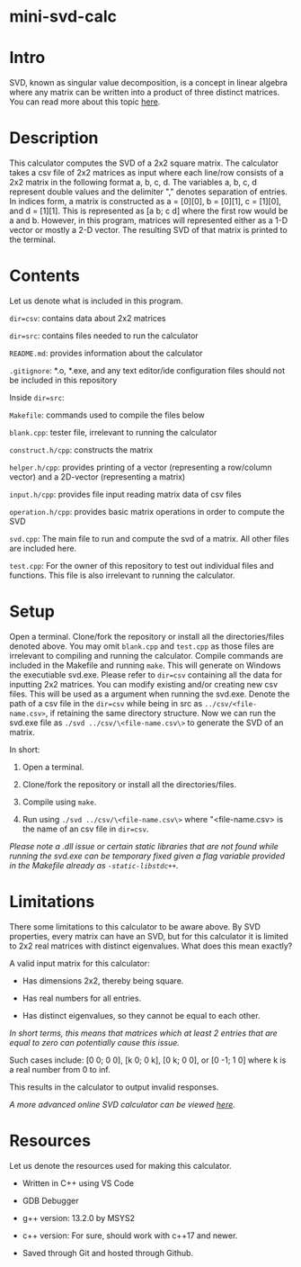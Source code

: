 # mini-svd-calc

# Intro
SVD, known as singular value decomposition, is a concept in linear algebra where any matrix can be written into a product of three distinct matrices. You can read more about this topic [here](https://en.wikipedia.org/wiki/Singular_value_decomposition).

# Description
This calculator computes the SVD of a 2x2 square matrix. The calculator takes a csv file of 2x2 matrices as input where each line/row consists of a 2x2 matrix in the following format a, b, c, d. The variables a, b, c, d represent double values and the delimiter "," denotes separation of entries. In indices form, a matrix is constructed as a = [0][0], b = [0][1], c = [1][0], and d = [1][1]. This is represented as [a b; c d] where the first row would be a and b. However, in this program, matrices will represented either as a 1-D vector or mostly a 2-D vector. The resulting SVD of that matrix is printed to the terminal.

# Contents
Let us denote what is included in this program.

```dir=csv```: contains data about 2x2 matrices

```dir=src```: contains files needed to run the calculator

```README.md```: provides information about the calculator

```.gitignore```: *.o, *.exe, and any text editor/ide configuration files should not be included in this repository

Inside ```dir=src```:

```Makefile```: commands used to compile the files below

```blank.cpp```: tester file, irrelevant to running the calculator

```construct.h/cpp```: constructs the matrix

```helper.h/cpp```: provides printing of a vector (representing a row/column vector) and a 2D-vector (representing a matrix)

```input.h/cpp```: provides file input reading matrix data of csv files

```operation.h/cpp```: provides basic matrix operations in order to compute the SVD

```svd.cpp```: The main file to run and compute the svd of a matrix. All other files are included here.

```test.cpp```: For the owner of this repository to test out individual files and functions. This file is also irrelevant to running the calculator.

# Setup
Open a terminal. Clone/fork the repository or install all the directories/files denoted above. You may omit ```blank.cpp``` and ```test.cpp``` as those files are irrelevant to compiling and running the calculator. Compile commands are included in the Makefile and running ```make```. This will generate on Windows the executiable svd.exe. Please refer to ```dir=csv``` containing all the data for inputting 2x2 matrices. You can modify existing and/or creating new csv files. This will be used as a argument when running the svd.exe. Denote the path of a csv file in the ```dir=csv``` while being in src as ```../csv/<file-name.csv>```, if retaining the same directory structure. Now we can run the svd.exe file as ```./svd ../csv/\<file-name.csv\>``` to generate the SVD of an matrix.

In short:

1.  Open a terminal.

2.  Clone/fork the repository or install all the directories/files.

3.  Compile using ```make```.

4.  Run using ```./svd ../csv/\<file-name.csv\>``` where "\<file-name.csv> is the name of an csv file in ```dir=csv```.

*Please note a .dll issue or certain static libraries that are not found while running the svd.exe can be temporary fixed given a flag variable provided in the Makefile already as ```-static-libstdc++```.*

# Limitations

There some limitations to this calculator to be aware above. By SVD properties, every matrix can have an SVD, but for this calculator it is limited to 2x2 real matrices with distinct eigenvalues. What does this mean exactly?

A valid input matrix for this calculator:

- Has dimensions 2x2, thereby being square.

- Has real numbers for all entries.

- Has distinct eigenvalues, so they cannot be equal to each other.

*In short terms, this means that matrices which at least 2 entries that are equal to zero can potentially cause this issue.*

Such cases include: [0 0; 0 0], [k 0; 0 k], [0 k; 0 0], or [0 -1; 1 0] where k is a real number from 0 to inf.

This results in the calculator to output invalid responses.

*A more advanced online SVD calculator can be viewed [here](https://www.wolframalpha.com/input/?i=Singular+value+decomposition&a=).*

# Resources

Let us denote the resources used for making this calculator.

- Written in C++ using VS Code

- GDB Debugger

- g++ version: 13.2.0 by MSYS2

- c++ version: For sure, should work with c++17 and newer.

- Saved through Git and hosted through Github.
